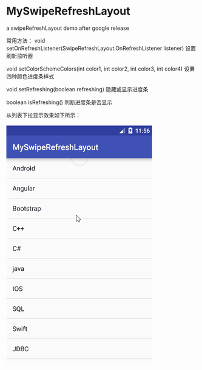 # MySwipeRefreshLayout
a swipeRefreshLayout demo after google release

常用方法：
void setOnRefreshListener(SwipeRefreshLayout.OnRefreshListener listener)   设置刷新监听器

void setColorSchemeColors(int color1, int color2, int color3, int color4)  设置四种颜色进度条样式

void setRefreshing(boolean refreshing)  隐藏或显示进度条

boolean isRefreshing()  判断进度条是否显示 


从列表下拉显示效果如下所示：

![Image](https://github.com/mgracy/MySwipeRefreshLayout/blob/master/app/src/main/res/drawable/index.gif)
